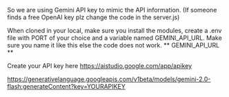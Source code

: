 So we are using Gemini API key to mimic the API information. (If someone finds a free OpenAI key plz change the code in the server.js)

When cloned in your local, make sure you install the modules, create a .env file
with PORT of your choice and a variable named GEMINI_API_URL. 
Make sure you name it like this else the code does not work. **  GEMINI_API_URL **

Create your API key here https://aistudio.google.com/app/apikey 

https://generativelanguage.googleapis.com/v1beta/models/gemini-2.0-flash:generateContent?key=YOURAPIKEY